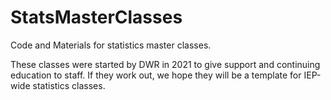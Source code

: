 # StatsMasterClasses
Code and Materials for statistics master classes.

These classes were started by DWR in 2021 to give support and continuing education to staff. If they work out, we hope they will be a template for IEP-wide statistics classes.
